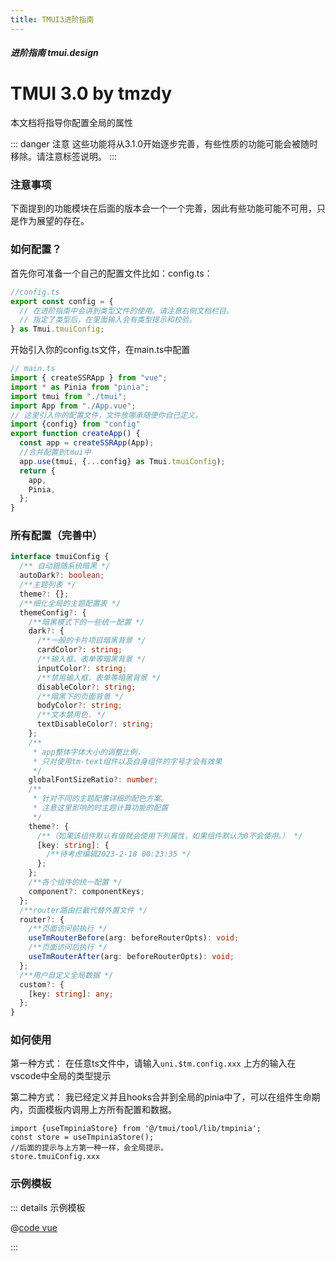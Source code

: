 ```yaml
---
title: TMUI3进阶指南
---
```


<dirtoc></dirtoc>

##### 进阶指南 tmui.design

# TMUI 3.0 by tmzdy

本文档将指导你配置全局的属性

::: danger 注意
这些功能将从3.1.0开始逐步完善，有些性质的功能可能会被随时移除。请注意标签说明。
:::

### 注意事项

下面提到的功能模块在后面的版本会一个一个完善，因此有些功能可能不可用，只是作为展望的存在。<br>

### 如何配置？

首先你可准备一个自己的配置文件比如：config.ts：

```ts
//config.ts
export const config = {
  // 在进阶指南中会讲到类型文件的使用。请注意右侧文档栏目。
  // 指定了类型后，在里面输入会有类型提示和校验。
} as Tmui.tmuiConfig;
```

开始引入你的config.ts文件，在main.ts中配置

```ts
// main.ts
import { createSSRApp } from "vue";
import * as Pinia from "pinia";
import tmui from "./tmui";
import App from "./App.vue";
// 这里引入你的配置文件，文件放哪承随便你自己定义。
import {config} from "config"
export function createApp() {
  const app = createSSRApp(App);
  //合并配置到tmui中
  app.use(tmui, {...config} as Tmui.tmuiConfig);
  return {
    app,
    Pinia,
  };
}
```

### 所有配置（完善中）

```ts
interface tmuiConfig {
  /** 自动跟随系统暗黑 */
  autoDark?: boolean;
  /**主题列表 */
  theme?: {};
  /**细化全局的主题配置表 */
  themeConfig?: {
    /**暗黑模式下的一些统一配置 */
    dark?: {
      /**一般的卡片项目暗黑背景 */
      cardColor?: string;
      /**输入框，表单等暗黑背景 */
      inputColor?: string;
      /**禁用输入框，表单等暗黑背景 */
      disableColor?: string;
      /**暗黑下的页面背景 */
      bodyColor?: string;
      /**文本禁用色. */
      textDisableColor?: string;
    };
    /**
     * app整体字体大小的调整比例，
     * 只对使用tm-text组件以及自身组件的字号才会有效果
     */
    globalFontSizeRatio?: number;
    /**
     * 针对不同的主题配置详细的配色方案。
     * 注意这里影响的时主题计算功能的配置
     */
    theme?: {
      /**（如果该组件默认有值就会使用下列属性，如果组件默认为0不会使用。） */
      [key: string]: {
        /**待考虑编辑2023-2-18 00:23:35 */
      };
    };
    /**各个组件的统一配置 */
    component?: componentKeys;
  };
  /**router路由拦截代替外置文件 */
  router?: {
    /**页面访问前执行 */
    useTmRouterBefore(arg: beforeRouterOpts): void;
    /**页面访问后执行 */
    useTmRouterAfter(arg: beforeRouterOpts): void;
  };
  /**用户自定义全局数据 */
  custom?: {
    [key: string]: any;
  };
}
```

### 如何使用

第一种方式：
在任意ts文件中，请输入``` uni.$tm.config.xxx ```
上方的输入在vscode中全局的类型提示

第二种方式：
我已经定义并且hooks合并到全局的pinia中了，可以在组件生命期内，页面模板内调用上方所有配置和数据。
```vue
import {useTmpiniaStore} from '@/tmui/tool/lib/tmpinia';
const store = useTmpiniaStore();
//后面的提示与上方第一种一样，会全局提示。
store.tmuiConfig.xxx
```

### 示例模板

::: details 示例模板

@[code vue](tmui/tool/lib/tmuiconfigDefault.ts)

:::